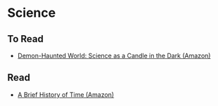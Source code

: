 Science
=======

To Read
-------

* [Demon-Haunted World: Science as a Candle in the Dark (Amazon)](http://www.amazon.com/Demon-Haunted-World-Science-Candle-Dark-ebook/dp/B004W0I00Q/ref=sr_1_1?s=digital-text&ie=UTF8&qid=1439609816&sr=1-1&keywords=demon-haunted+world)


Read
----

* [A Brief History of Time (Amazon)](http://www.amazon.com/Brief-History-Time-Stephen-Hawking/dp/0553380168/ref=sr_1_1?s=books&ie=UTF8&qid=1439608926&sr=1-1&keywords=a+brief+history+of+time)

